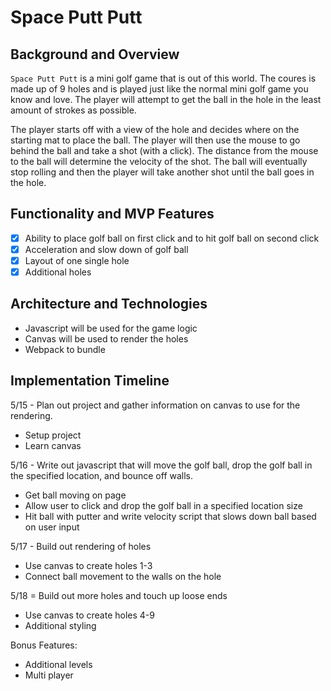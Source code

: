 # Space Putt Putt

## Background and Overview

`Space Putt Putt` is a mini golf game that is out of this world. The coures is 
made up of 9 holes and is played just like the normal mini golf game you know 
and love. The player will attempt to get the ball in the hole in the least 
amount of strokes as possible. 

The player starts off with a view of the hole and decides where on the starting
mat to place the ball. The player will then use the mouse to go behind the ball
and take a shot (with a click). The distance from the mouse to the ball will 
determine the velocity of the shot. The ball will eventually stop rolling and 
then the player will take another shot until the ball goes in the hole. 

## Functionality and MVP Features
- [x] Ability to place golf ball on first click and to hit golf ball on second click
- [x] Acceleration and slow down of golf ball
- [x] Layout of one single hole
- [x] Additional holes

## Architecture and Technologies
* Javascript will be used for the game logic
* Canvas will be used to render the holes
* Webpack to bundle

## Implementation Timeline
5/15 - Plan out project and gather information on canvas to use for the rendering.
* Setup project
* Learn canvas

5/16 - Write out javascript that will move the golf ball, drop the golf ball in the
specified location, and bounce off walls.
* Get ball moving on page
* Allow user to click and drop the golf ball in a specified location size
* Hit ball with putter and write velocity script that slows down ball based on user input

5/17 - Build out rendering of holes
* Use canvas to create holes 1-3
* Connect ball movement to the walls on the hole

5/18 = Build out more holes and touch up loose ends
* Use canvas to create holes 4-9
* Additional styling

Bonus Features: 
* Additional levels
* Multi player